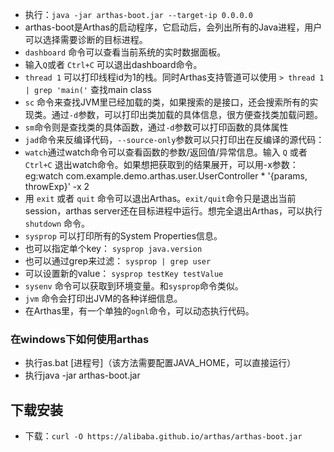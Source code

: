 - 执行：`java -jar arthas-boot.jar --target-ip 0.0.0.0`
- arthas-boot是Arthas的启动程序，它启动后，会列出所有的Java进程，用户可以选择需要诊断的目标进程。
- `dashboard` 命令可以查看当前系统的实时数据面板。
- 输入` Q `或者 `Ctrl+C` 可以退出dashboard命令。
- `thread 1` 可以打印线程id为1的栈。同时Arthas支持管道可以使用
`> thread 1 | grep 'main('` 查找main class
- `sc` 命令来查找JVM里已经加载的类，如果搜索的是接口，还会搜索所有的实现类。通过`-d`参数，可以打印出类加载的具体信息，很方便查找类加载问题。
- `sm`命令则是查找类的具体函数，通过`-d`参数可以打印函数的具体属性
- `jad`命令来反编译代码，`--source-only`参数可以只打印出在反编译的源代码：
- `watch`通过watch命令可以查看函数的参数/返回值/异常信息。输入 `Q` 或者 `Ctrl+C` 退出watch命令。如果想把获取到的结果展开，可以用-x参数：eg:watch com.example.demo.arthas.user.UserController * '{params, throwExp}' -x 2
- 用 `exit` 或者 `quit` 命令可以退出Arthas。`exit/quit`命令只是退出当前session，arthas server还在目标进程中运行。想完全退出Arthas，可以执行 `shutdown` 命令。
- `sysprop` 可以打印所有的System Properties信息。
- 也可以指定单个key： `sysprop java.version`
- 也可以通过grep来过滤： `sysprop | grep user`
- 可以设置新的value： `sysprop testKey testValue`
- `sysenv` 命令可以获取到环境变量。和`sysprop`命令类似。
- `jvm` 命令会打印出JVM的各种详细信息。
- 在Arthas里，有一个单独的`ognl`命令，可以动态执行代码。
### 在windows下如何使用arthas ####
- 执行as.bat [进程号]（该方法需要配置JAVA_HOME，可以直接运行）
- 执行java -jar arthas-boot.jar
## 下载安装 ##
- 下载：`curl -O https://alibaba.github.io/arthas/arthas-boot.jar`